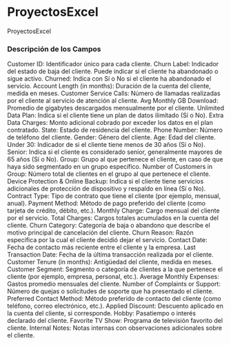 # ProyectosExcel

ProyectosExcel

### Descripción de los Campos

Customer ID: Identificador único para cada cliente.
Churn Label: Indicador del estado de baja del cliente. Puede indicar si el cliente ha abandonado o sigue activo.
Churned: Indica con Sí o No si el cliente ha abandonado el servicio.
Account Length (in months): Duración de la cuenta del cliente, medida en meses.
Customer Service Calls: Número de llamadas realizadas por el cliente al servicio de atención al cliente.
Avg Monthly GB Download: Promedio de gigabytes descargados mensualmente por el cliente.
Unlimited Data Plan: Indica si el cliente tiene un plan de datos ilimitado (Sí o No).
Extra Data Charges: Monto adicional cobrado por exceder los datos en el plan contratado.
State: Estado de residencia del cliente.
Phone Number: Número de teléfono del cliente.
Gender: Género del cliente.
Age: Edad del cliente.
Under 30: Indicador de si el cliente tiene menos de 30 años (Sí o No).
Senior: Indica si el cliente es considerado senior, generalmente mayores de 65 años (Sí o No).
Group: Grupo al que pertenece el cliente, en caso de que haya sido segmentado en un grupo específico.
Number of Customers in Group: Número total de clientes en el grupo al que pertenece el cliente.
Device Protection & Online Backup: Indica si el cliente tiene servicios adicionales de protección de dispositivo y respaldo en línea (Sí o No).
Contract Type: Tipo de contrato que tiene el cliente (por ejemplo, mensual, anual).
Payment Method: Método de pago preferido del cliente (como tarjeta de crédito, débito, etc.).
Monthly Charge: Cargo mensual del cliente por el servicio.
Total Charges: Cargos totales acumulados en la cuenta del cliente.
Churn Category: Categoría de baja o abandono que describe el motivo principal de cancelación del cliente.
Churn Reason: Razón específica por la cual el cliente decidió dejar el servicio.
Contact Date: Fecha de contacto más reciente entre el cliente y la empresa.
Last Transaction Date: Fecha de la última transacción realizada por el cliente.
Customer Tenure (in months): Antigüedad del cliente, medida en meses.
Customer Segment: Segmento o categoría de clientes a la que pertenece el cliente (por ejemplo, empresa, personal, etc.).
Average Monthly Expenses: Gastos promedio mensuales del cliente.
Number of Complaints or Support: Número de quejas o solicitudes de soporte que ha presentado el cliente.
Preferred Contact Method: Método preferido de contacto del cliente (como teléfono, correo electrónico, etc.).
Applied Discount: Descuento aplicado en la cuenta del cliente, si corresponde.
Hobby: Pasatiempo o interés declarado del cliente.
Favorite TV Show: Programa de televisión favorito del cliente.
Internal Notes: Notas internas con observaciones adicionales sobre el cliente.
